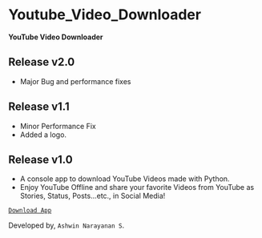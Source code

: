 # Youtube_Video_Downloader

<b>YouTube Video Downloader</b>

## Release v2.0

- Major Bug and performance fixes

## Release v1.1

- Minor Performance Fix
- Added a logo.

## Release v1.0

- A console app to download YouTube Videos made with Python.
- Enjoy YouTube Offline and share your favorite Videos from YouTube as Stories, Status, Posts...etc., in Social Media!

<a href="https://github.com/Ashrockzzz2003/Youtube_Video_Downloader/releases/download/v2.0/Youtube_Video_Downloader.exe">`Download App`</a>

Developed by,
`Ashwin Narayanan S`.
